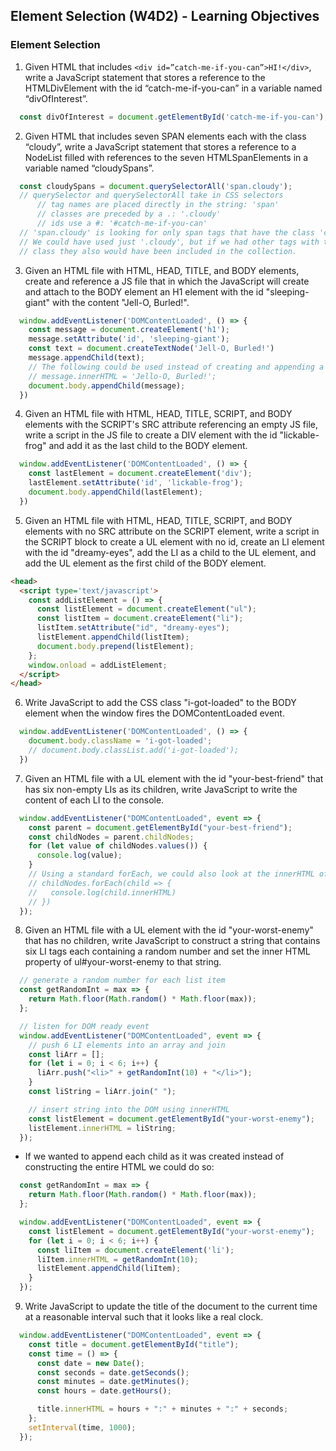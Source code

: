 ## Element Selection (W4D2) - Learning Objectives

### Element Selection
1. Given HTML that includes `<div id=”catch-me-if-you-can”>HI!</div>`, write a JavaScript statement that stores a reference to the HTMLDivElement with the id “catch-me-if-you-can” in a variable named “divOfInterest”.
```js
  const divOfInterest = document.getElementById('catch-me-if-you-can');
```

2. Given HTML that includes seven SPAN elements each with the class “cloudy”, write a JavaScript statement that stores a reference to a NodeList filled with references to the seven HTMLSpanElements in a variable named “cloudySpans”.
```js
  const cloudySpans = document.querySelectorAll('span.cloudy');
  // querySelector and querySelectorAll take in CSS selectors
      // tag names are placed directly in the string: 'span'
      // classes are preceded by a .: '.cloudy'
      // ids use a #: '#catch-me-if-you-can'
  // 'span.cloudy' is looking for only span tags that have the class 'cloudy'
  // We could have used just '.cloudy', but if we had other tags with the same
  // class they also would have been included in the collection.
```

3. Given an HTML file with HTML, HEAD, TITLE, and BODY elements, create and reference a JS file that in which the JavaScript will create and attach to the BODY element an H1 element with the id "sleeping-giant" with the content "Jell-O, Burled!".
```js
  window.addEventListener('DOMContentLoaded', () => {
    const message = document.createElement('h1');
    message.setAttribute('id', 'sleeping-giant');
    const text = document.createTextNode('Jell-O, Burled!')
    message.appendChild(text);
    // The following could be used instead of creating and appending a text node
    // message.innerHTML = 'Jello-O, Burled!';
    document.body.appendChild(message);
  })
```

4. Given an HTML file with HTML, HEAD, TITLE, SCRIPT, and BODY elements with the SCRIPT's SRC attribute referencing an empty JS file, write a script in the JS file to create a DIV element with the id "lickable-frog" and add it as the last child to the BODY element.
```js
  window.addEventListener('DOMContentLoaded', () => {
    const lastElement = document.createElement('div');
    lastElement.setAttribute('id', 'lickable-frog');
    document.body.appendChild(lastElement);
  })
```

5. Given an HTML file with HTML, HEAD, TITLE, SCRIPT, and BODY elements with no SRC attribute on the SCRIPT element, write a script in the SCRIPT block to create a UL element with no id, create an LI element with the id "dreamy-eyes", add the LI as a child to the UL element, and add the UL element as the first child of the BODY element.
```html
<head>
  <script type='text/javascript'>
    const addListElement = () => {
      const listElement = document.createElement("ul");
      const listItem = document.createElement("li");
      listItem.setAttribute("id", "dreamy-eyes");
      listElement.appendChild(listItem);
      document.body.prepend(listElement);
    };
    window.onload = addListElement;
  </script>
</head>
```

6. Write JavaScript to add the CSS class "i-got-loaded" to the BODY element when the window fires the DOMContentLoaded event.
```js
  window.addEventListener('DOMContentLoaded', () => {
    document.body.className = 'i-got-loaded';
    // document.body.classList.add('i-got-loaded');
  })
```

7. Given an HTML file with a UL element with the id "your-best-friend" that has six non-empty LIs as its children, write JavaScript to write the content of each LI to the console.
```js
  window.addEventListener("DOMContentLoaded", event => {
    const parent = document.getElementById("your-best-friend");
    const childNodes = parent.childNodes;
    for (let value of childNodes.values()) {
      console.log(value);
    }
    // Using a standard forEach, we could also look at the innerHTML of each li
    // childNodes.forEach(child => {
    //   console.log(child.innerHTML)
    // })
  });
```

8. Given an HTML file with a UL element with the id "your-worst-enemy" that has no children, write JavaScript to construct a string that contains six LI tags each containing a random number and set the inner HTML property of ul#your-worst-enemy to that string.
```js
  // generate a random number for each list item
  const getRandomInt = max => {
    return Math.floor(Math.random() * Math.floor(max));
  };

  // listen for DOM ready event
  window.addEventListener("DOMContentLoaded", event => {
    // push 6 LI elements into an array and join
    const liArr = [];
    for (let i = 0; i < 6; i++) {
      liArr.push("<li>" + getRandomInt(10) + "</li>");
    }
    const liString = liArr.join(" ");

    // insert string into the DOM using innerHTML
    const listElement = document.getElementById("your-worst-enemy");
    listElement.innerHTML = liString;
  });
```

- If we wanted to append each child as it was created instead of constructing the entire HTML we could do so:
```js
  const getRandomInt = max => {
    return Math.floor(Math.random() * Math.floor(max));
  };

  window.addEventListener("DOMContentLoaded", event => {
    const listElement = document.getElementById("your-worst-enemy");
    for (let i = 0; i < 6; i++) {
      const liItem = document.createElement('li');
      liItem.innerHTML = getRandomInt(10);
      listElement.appendChild(liItem);
    }
  });
```

9. Write JavaScript to update the title of the document to the current time at a reasonable interval such that it looks like a real clock.
```js
  window.addEventListener("DOMContentLoaded", event => {
    const title = document.getElementById("title");
    const time = () => {
      const date = new Date();
      const seconds = date.getSeconds();
      const minutes = date.getMinutes();
      const hours = date.getHours();

      title.innerHTML = hours + ":" + minutes + ":" + seconds;
    };
    setInterval(time, 1000);
  });
```
